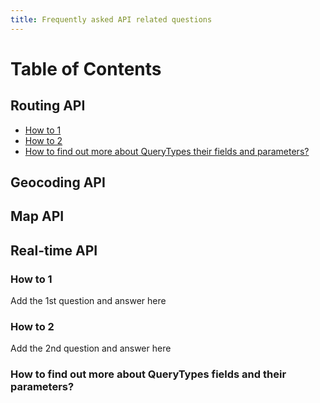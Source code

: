 ```yaml
---
title: Frequently asked API related questions
---
```


Table of Contents
=================

## Routing API
* [How to 1](#how-to-1)
* [How to 2](#how-to-2)
* [How to find out more about QueryTypes their fields and parameters?](#how-to-find-out-more-about-querytypes-and-their-fields-and-parameters?)

## Geocoding API
  

## Map API
  
## Real-time API
  
### How to 1

Add the 1st question and answer here

### How to 2

Add the 2nd question and answer here

### How to find out more about QueryTypes fields and their parameters?

